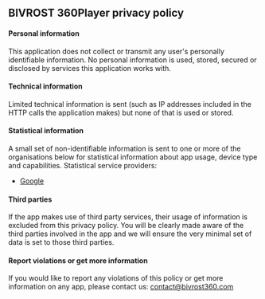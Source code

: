 ## BIVROST 360Player privacy policy
#### Personal information
This application does not collect or transmit any user's personally identifiable information. No personal information is used, stored, secured or disclosed by services this application works with. 
#### Technical information
Limited technical information is sent (such as IP addresses included in the HTTP calls the application makes) but none of that is used or stored.
#### Statistical information
A small set of non-identifiable information is sent to one or more of the organisations below for statistical information about app usage, device type and capabilities. Statistical service providers:
* [Google](https://www.google.com)
#### Third parties
If the app makes use of third party services, their usage of information is excluded from this privacy policy. You will be clearly made aware of the third parties involved in the app and we will ensure the very minimal set of data is set to those third parties.
#### Report violations or get more information
If you would like to report any violations of this policy or get more information on any app, please contact us: contact@bivrost360.com
